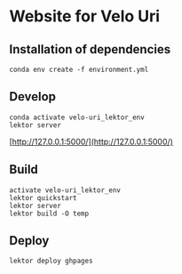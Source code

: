 # Website for Velo Uri


## Installation of dependencies

```
conda env create -f environment.yml
```

## Develop

```
conda activate velo-uri_lektor_env
lektor server
```

[http://127.0.0.1:5000/](http://127.0.0.1:5000/)


## Build

```
activate velo-uri_lektor_env
lektor quickstart
lektor server
lektor build -O temp
```

## Deploy

```
lektor deploy ghpages
```




